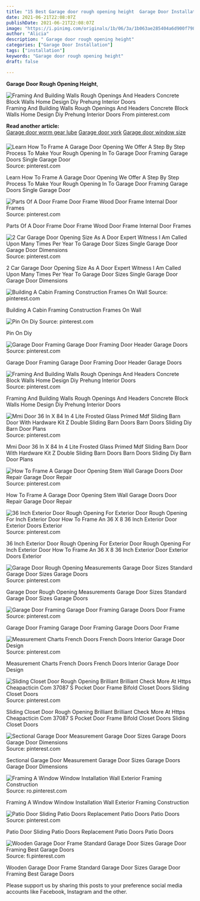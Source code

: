 ```yaml
---
title: "15 Best Garage door rough opening height  Garage Door Installation"
date: 2021-06-21T22:08:07Z
publishDate: 2021-06-21T22:08:07Z
image: "https://i.pinimg.com/originals/1b/06/3a/1b063ae285404a6d900f79869a11a751.png"
author: "Alicia"
description: " Garage door rough opening height"
categories: ["Garage Door Installation"]
tags: ["installation"]
keywords: "Garage door rough opening height"
draft: false

---
```

<!-- Head tag Code -->
**Garage Door Rough Opening Height**, 

![Framing And Building Walls Rough Openings And Headers Concrete Block Walls Home Design Diy Prehung Interior Doors](https://i.pinimg.com/474x/e3/bd/36/e3bd36ac2899d4ff55939c1d2629982c.jpg "Framing And Building Walls Rough Openings And Headers Concrete Block Walls Home Design Diy Prehung Interior Doors")
Framing And Building Walls Rough Openings And Headers Concrete Block Walls Home Design Diy Prehung Interior Doors From pinterest.com

**Read another article:**  
[Garage door worm gear lube](/garage-door-worm-gear-lube/)
[Garage door york](/garage-door-york/)
[Garage door window size](/garage-door-window-size/)




### 

 


![Learn How To Frame A Garage Door Opening We Offer A Step By Step Process To Make Your Rough Opening In To Garage Door Framing Garage Doors Single Garage Door](https://i.pinimg.com/736x/18/76/ec/1876ec6e8b9c32e8fc082c81cddab3c8.jpg "Learn How To Frame A Garage Door Opening We Offer A Step By Step Process To Make Your Rough Opening In To Garage Door Framing Garage Doors Single Garage Door")
Source: pinterest.com

Learn How To Frame A Garage Door Opening We Offer A Step By Step Process To Make Your Rough Opening In To Garage Door Framing Garage Doors Single Garage Door  

![Parts Of A Door Frame Door Frame Wood Door Frame Internal Door Frames](https://i.pinimg.com/736x/2a/60/c1/2a60c1c84b9c85515fe4af6338de866a--finish-carpentry-door-frames.jpg "Parts Of A Door Frame Door Frame Wood Door Frame Internal Door Frames")
Source: pinterest.com

Parts Of A Door Frame Door Frame Wood Door Frame Internal Door Frames  

![2 Car Garage Door Opening Size As A Door Expert Witness I Am Called Upon Many Times Per Year To Garage Door Sizes Single Garage Door Garage Door Dimensions](https://i.pinimg.com/originals/7e/f6/b2/7ef6b2d59d458960b3bdc4d0e4bf0564.jpg "2 Car Garage Door Opening Size As A Door Expert Witness I Am Called Upon Many Times Per Year To Garage Door Sizes Single Garage Door Garage Door Dimensions")
Source: pinterest.com

2 Car Garage Door Opening Size As A Door Expert Witness I Am Called Upon Many Times Per Year To Garage Door Sizes Single Garage Door Garage Door Dimensions  

![Building A Cabin Framing Construction Frames On Wall](https://i.pinimg.com/originals/7c/d1/e9/7cd1e943ab284e0c773d14f3dffb24f7.jpg "Building A Cabin Framing Construction Frames On Wall")
Source: pinterest.com

Building A Cabin Framing Construction Frames On Wall  

![Pin On Diy](https://i.pinimg.com/originals/0c/e7/9d/0ce79df000603ed4f00affc9bafac4b3.jpg "Pin On Diy")
Source: pinterest.com

Pin On Diy  

![Garage Door Framing Garage Door Framing Door Header Garage Doors](https://i.pinimg.com/originals/7f/b8/b8/7fb8b863b79cbe5195354e5d6580682c.png "Garage Door Framing Garage Door Framing Door Header Garage Doors")
Source: pinterest.com

Garage Door Framing Garage Door Framing Door Header Garage Doors  

![Framing And Building Walls Rough Openings And Headers Concrete Block Walls Home Design Diy Prehung Interior Doors](https://i.pinimg.com/474x/e3/bd/36/e3bd36ac2899d4ff55939c1d2629982c.jpg "Framing And Building Walls Rough Openings And Headers Concrete Block Walls Home Design Diy Prehung Interior Doors")
Source: pinterest.com

Framing And Building Walls Rough Openings And Headers Concrete Block Walls Home Design Diy Prehung Interior Doors  

![Mmi Door 36 In X 84 In 4 Lite Frosted Glass Primed Mdf Sliding Barn Door With Hardware Kit Z Double Sliding Barn Doors Barn Doors Sliding Diy Barn Door Plans](https://i.pinimg.com/736x/b5/d5/ae/b5d5aef0254f2ed40b296abc6e5b9a59.jpg "Mmi Door 36 In X 84 In 4 Lite Frosted Glass Primed Mdf Sliding Barn Door With Hardware Kit Z Double Sliding Barn Doors Barn Doors Sliding Diy Barn Door Plans")
Source: pinterest.com

Mmi Door 36 In X 84 In 4 Lite Frosted Glass Primed Mdf Sliding Barn Door With Hardware Kit Z Double Sliding Barn Doors Barn Doors Sliding Diy Barn Door Plans  

![How To Frame A Garage Door Opening Stem Wall Garage Doors Door Repair Garage Door Repair](https://i.pinimg.com/originals/3f/76/14/3f76147c870f3215bb239abebf24f14e.jpg "How To Frame A Garage Door Opening Stem Wall Garage Doors Door Repair Garage Door Repair")
Source: pinterest.com

How To Frame A Garage Door Opening Stem Wall Garage Doors Door Repair Garage Door Repair  

![36 Inch Exterior Door Rough Opening For Exterior Door Rough Opening For Inch Exterior Door How To Frame An 36 X 8 36 Inch Exterior Door Exterior Doors Exterior](https://i.pinimg.com/originals/16/fa/4f/16fa4fb9944c9aba3db5fe5eb46ed0ca.png "36 Inch Exterior Door Rough Opening For Exterior Door Rough Opening For Inch Exterior Door How To Frame An 36 X 8 36 Inch Exterior Door Exterior Doors Exterior")
Source: pinterest.com

36 Inch Exterior Door Rough Opening For Exterior Door Rough Opening For Inch Exterior Door How To Frame An 36 X 8 36 Inch Exterior Door Exterior Doors Exterior  

![Garage Door Rough Opening Measurements Garage Door Sizes Standard Garage Door Sizes Garage Doors](https://i.pinimg.com/originals/95/f7/44/95f7442e4ea6a6c380b8f4e8f23f0388.jpg "Garage Door Rough Opening Measurements Garage Door Sizes Standard Garage Door Sizes Garage Doors")
Source: pinterest.com

Garage Door Rough Opening Measurements Garage Door Sizes Standard Garage Door Sizes Garage Doors  

![Garage Door Framing Garage Door Framing Garage Doors Door Frame](https://i.pinimg.com/564x/b4/61/6a/b4616a4ab0e33297a192bbb280d179b9--garage-door-framing-garage-doors.jpg "Garage Door Framing Garage Door Framing Garage Doors Door Frame")
Source: pinterest.com

Garage Door Framing Garage Door Framing Garage Doors Door Frame  

![Measurement Charts French Doors French Doors Interior Garage Door Design](https://i.pinimg.com/236x/5a/46/e7/5a46e75ccb7364c00383d32c625ca4fe.jpg "Measurement Charts French Doors French Doors Interior Garage Door Design")
Source: pinterest.com

Measurement Charts French Doors French Doors Interior Garage Door Design  

![Sliding Closet Door Rough Opening Brilliant Brilliant Check More At Https Cheapacticin Com 37087 S Pocket Door Frame Bifold Closet Doors Sliding Closet Doors](https://i.pinimg.com/736x/c9/f7/63/c9f7631b7c35985f0dc8bca229a8c541.jpg "Sliding Closet Door Rough Opening Brilliant Brilliant Check More At Https Cheapacticin Com 37087 S Pocket Door Frame Bifold Closet Doors Sliding Closet Doors")
Source: pinterest.com

Sliding Closet Door Rough Opening Brilliant Brilliant Check More At Https Cheapacticin Com 37087 S Pocket Door Frame Bifold Closet Doors Sliding Closet Doors  

![Sectional Garage Door Measurement Garage Door Sizes Garage Doors Garage Door Dimensions](https://i.pinimg.com/originals/67/26/c9/6726c9e94dbb5e522ed57440a8853c62.jpg "Sectional Garage Door Measurement Garage Door Sizes Garage Doors Garage Door Dimensions")
Source: pinterest.com

Sectional Garage Door Measurement Garage Door Sizes Garage Doors Garage Door Dimensions  

![Framing A Window Window Installation Wall Exterior Framing Construction](https://i.pinimg.com/474x/b0/d0/2e/b0d02e13fe01561a157f00f61dc12b7d--window-frames-woodworking-tips.jpg "Framing A Window Window Installation Wall Exterior Framing Construction")
Source: ro.pinterest.com

Framing A Window Window Installation Wall Exterior Framing Construction  

![Patio Door Sliding Patio Doors Replacement Patio Doors Patio Doors](https://i.pinimg.com/originals/bb/18/66/bb18669e298e5117b4644ffd09638207.jpg "Patio Door Sliding Patio Doors Replacement Patio Doors Patio Doors")
Source: pinterest.com

Patio Door Sliding Patio Doors Replacement Patio Doors Patio Doors  

![Wooden Garage Door Frame Standard Garage Door Sizes Garage Door Framing Best Garage Doors](https://i.pinimg.com/originals/1b/06/3a/1b063ae285404a6d900f79869a11a751.png "Wooden Garage Door Frame Standard Garage Door Sizes Garage Door Framing Best Garage Doors")
Source: fi.pinterest.com

Wooden Garage Door Frame Standard Garage Door Sizes Garage Door Framing Best Garage Doors  

Please support us by sharing this posts to your preference social media accounts like Facebook, Instagram and the other.

